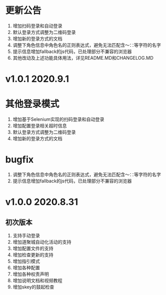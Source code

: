 # 更新公告
1. 增加扫码登录和自动登录
2. 默认登录方式调整为二维码登录
3. 增加新的登录方式的文档
4. 调整下角色信息中角色名的正则表达式，避免无法匹配含～∷等字符的名字
5. 提示信息增加fallback的js代码，已处理部分不兼容的浏览器
6. 其他改动及上述功能具体用法，详见README.MD和CHANGELOG.MD


# v1.0.1 2020.9.1
# 其他登录模式
1. 增加基于Selenium实现的扫码登录和自动登录
2. 增加配置登录相关超时信息
3. 默认登录方式调整为二维码登录
4. 增加新的登录方式的文档

# bugfix
1. 调整下角色信息中角色名的正则表达式，避免无法匹配含～∷等字符的名字
2. 提示信息增加fallback的js代码，已处理部分不兼容的浏览器

# v1.0.0 2020.8.31
## 初次版本
1. 支持手动登录
2. 增加道聚城自动化活动的支持
3. 增加配置文件的支持
4. 增加检查更新的支持
5. 增加指引模式
6. 增加各种配置
7. 增加各种权责声明
8. 增加说明文档和视频教程
9. 增加skey的鼓起检查